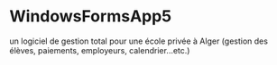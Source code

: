# WindowsFormsApp5
un logiciel de gestion total pour une école privée à Alger (gestion des élèves, paiements, employeurs, calendrier...etc.)

